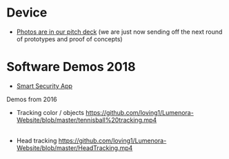 # Device 
- [Photos are in our pitch deck](https://docsend.com/view/m86u6bx) (we are just now sending off the next round of prototypes and proof of concepts)

# Software Demos 2018
- [Smart Security App](https://drive.google.com/open?id=1W3mII8YWdDIwROSCGDtyl6Xi2wRZKuAp)

Demos from 2016 <br> 
- Tracking color / objects https://github.com/loving1/Lumenora-Website/blob/master/tennisball%20tracking.mp4  </br> <br> 
- Head tracking https://github.com/loving1/Lumenora-Website/blob/master/HeadTracking.mp4 </br> 

  </body> 
